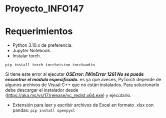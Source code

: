 # Proyecto_INFO147

# Requerimientos

- Python 3.10.x de preferencia.  
- Jupyter Notebook.
- Instalar torch.  
```
pip install torch torchvision torchaudio
```  
Si tiene este error al ejecutar ***OSError: [WinError 126] No se puede encontrar el módulo especificado.*** es ya que aveces, PyTorch depende de algunos archivos de Visual C++ que no están instalados. Para solucionarlo debe descargar el instalador desde (https://aka.ms/vs/17/release/vc_redist.x64.exe) y ejecútarlo.  
- Extensión para leer y escribir archivos de Excel en formato .xlsx con pandas: `pip install openpyxl`  
